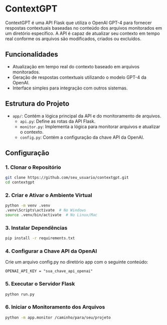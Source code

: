 # ContextGPT

ContextGPT é uma API Flask que utiliza o OpenAI GPT-4 para fornecer respostas contextuais baseadas no conteúdo dos arquivos monitorados em um diretório específico. A API é capaz de atualizar seu contexto em tempo real conforme os arquivos são modificados, criados ou excluídos.

## Funcionalidades

- Atualização em tempo real do contexto baseado em arquivos monitorados.
- Geração de respostas contextuais utilizando o modelo GPT-4 da OpenAI.
- Interface simples para integração com outros sistemas.

## Estrutura do Projeto

- `app/`: Contém a lógica principal da API e do monitoramento de arquivos.
  - `api.py`: Define as rotas da API Flask.
  - `monitor.py`: Implementa a lógica para monitorar arquivos e atualizar o contexto.
  - `config.py`: Contém a configuração da chave API da OpenAI.

## Configuração

### 1. Clonar o Repositório

```bash
git clone https://github.com/seu_usuario/contextgpt.git
cd contextgpt
```

### 2. Criar e Ativar o Ambiente Virtual

```bash
python -m venv .venv
.venv\Scripts\activate  # No Windows
source .venv/bin/activate  # No Linux/Mac
```

### 3. Instalar Dependências

```bash
pip install -r requirements.txt
```

### 4. Configurar a Chave API da OpenAI
Crie um arquivo config.py no diretório app com o seguinte conteúdo:

```
OPENAI_API_KEY = "sua_chave_api_openai"
```

### 5. Executar o Servidor Flask

```bash
python run.py
```

### 6. Iniciar o Monitoramento dos Arquivos

```bash
python -m app.monitor /caminho/para/seu/projeto
```